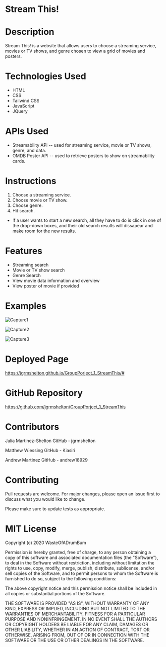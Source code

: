 # Stream This!

# Description
Stream This! is a website that allows users to choose a streaming service, movies or TV shows, and genre chosen to view a grid of movies and posters.

# Technologies Used
- HTML
- CSS
- Tailwind CSS
- JavaScript
- JQuery

# APIs Used
- Streamability API
-- used for streaming service, movie or TV shows, genre, and data.
- OMDB Poster API
-- used to retrieve posters to show on streamability cards.

# Instructions
1. Choose a streaming service.
2. Choose movie or TV show.
3. Choose genre.
4. Hit search.

- If a user wants to start a new search, all they have to do is click in one of the drop-down boxes, and their old search results will dissapear and make room for the new results.

# Features
- Streaming search
- Movie or TV show search
- Genre Search
- View movie data information and overview
- View poster of movie if provided

# Examples
![Capture1](https://user-images.githubusercontent.com/87145391/133352519-352446ca-3d4a-4ded-ab84-f301a21c7f79.JPG)

![Capture2](https://user-images.githubusercontent.com/87145391/133352538-505c920d-c661-4692-9276-bfaeab7aeb56.JPG)

![Capture3](https://user-images.githubusercontent.com/87145391/133352553-d986cd7d-923a-4ae3-8fea-d843056aa95e.JPG)

# Deployed Page
https://jgrmshelton.github.io/GroupPorject_1_StreamThis/#

# GitHub Repository
https://github.com/jgrmshelton/GroupPorject_1_StreamThis

# Contributors
Julia Martinez-Shelton
GitHub - jgrmshelton

Matthew Wiessing
GitHub - Kiasiri

Andrew Martinez
GitHub - andrew18929

# Contributing
Pull requests are welcome. For major changes, please open an issue first to discuss what you would like to change.

Please make sure to update tests as appropriate.

# MIT License
Copyright (c) 2020 WasteOfADrumBum

Permission is hereby granted, free of charge, to any person obtaining a copy of this software and associated documentation files (the "Software"), to deal in the Software without restriction, including without limitation the rights to use, copy, modify, merge, publish, distribute, sublicense, and/or sell copies of the Software, and to permit persons to whom the Software is furnished to do so, subject to the following conditions:

The above copyright notice and this permission notice shall be included in all copies or substantial portions of the Software.

THE SOFTWARE IS PROVIDED "AS IS", WITHOUT WARRANTY OF ANY KIND, EXPRESS OR IMPLIED, INCLUDING BUT NOT LIMITED TO THE WARRANTIES OF MERCHANTABILITY, FITNESS FOR A PARTICULAR PURPOSE AND NONINFRINGEMENT. IN NO EVENT SHALL THE AUTHORS OR COPYRIGHT HOLDERS BE LIABLE FOR ANY CLAIM, DAMAGES OR OTHER LIABILITY, WHETHER IN AN ACTION OF CONTRACT, TORT OR OTHERWISE, ARISING FROM, OUT OF OR IN CONNECTION WITH THE SOFTWARE OR THE USE OR OTHER DEALINGS IN THE SOFTWARE.
